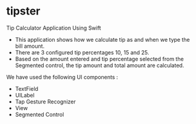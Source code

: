 # tipster

Tip Calculator Application Using Swift

* This application shows how we calculate tip as and when we type the bill amount.
* There are 3 configured tip percentages 10, 15 and 25.
* Based on the amount entered and tip percentage selected from the Segmented control, the tip amount and total amount are calculated.

We have used the following UI components :

* TextField
* UILabel
* Tap Gesture Recognizer
* View
* Segmented Control

